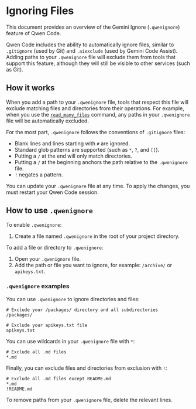 # Ignoring Files

This document provides an overview of the Gemini Ignore (`.qwenignore`) feature of Qwen Code.

Qwen Code includes the ability to automatically ignore files, similar to `.gitignore` (used by Git) and `.aiexclude` (used by Gemini Code Assist). Adding paths to your `.qwenignore` file will exclude them from tools that support this feature, although they will still be visible to other services (such as Git).

## How it works

When you add a path to your `.qwenignore` file, tools that respect this file will exclude matching files and directories from their operations. For example, when you use the [`read_many_files`](./tools/multi-file.md) command, any paths in your `.qwenignore` file will be automatically excluded.

For the most part, `.qwenignore` follows the conventions of `.gitignore` files:

- Blank lines and lines starting with `#` are ignored.
- Standard glob patterns are supported (such as `*`, `?`, and `[]`).
- Putting a `/` at the end will only match directories.
- Putting a `/` at the beginning anchors the path relative to the `.qwenignore` file.
- `!` negates a pattern.

You can update your `.qwenignore` file at any time. To apply the changes, you must restart your Qwen Code session.

## How to use `.qwenignore`

To enable `.qwenignore`:

1. Create a file named `.qwenignore` in the root of your project directory.

To add a file or directory to `.qwenignore`:

1. Open your `.qwenignore` file.
2. Add the path or file you want to ignore, for example: `/archive/` or `apikeys.txt`.

### `.qwenignore` examples

You can use `.qwenignore` to ignore directories and files:

```
# Exclude your /packages/ directory and all subdirectories
/packages/

# Exclude your apikeys.txt file
apikeys.txt
```

You can use wildcards in your `.qwenignore` file with `*`:

```
# Exclude all .md files
*.md
```

Finally, you can exclude files and directories from exclusion with `!`:

```
# Exclude all .md files except README.md
*.md
!README.md
```

To remove paths from your `.qwenignore` file, delete the relevant lines.
